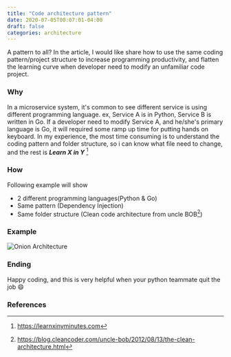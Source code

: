 ```yaml
---
title: "Code architecture pattern"
date: 2020-07-05T00:07:01-04:00
draft: false
categories: architecture
---
```


A pattern to all? In the article, I would like share how to use the same coding pattern/project structure to increase programming productivity, and flatten the learning curve when developer need to modify an unfamiliar code project.
<!--more-->


###  Why
In a microservice system, it's common to see different service is using different programming language. ex, Service A is in Python, Service B is written in Go. If a developer need to modify Service A, and he/she's primary language is Go, it will required some ramp up time for putting hands on keyboard. In my experience, the most time consuming is to understand the coding pattern and folder structure, so i can know what file need to change, and the rest is ***Learn X in Y*** [^1]

### How
Following example will show
- 2 different programming languages(Python & Go)
- Same pattern (Dependency Injection)
- Same folder structure (Clean code architecture from uncle BOB[^2])


### Example


![Onion Architecture](https://blog.cleancoder.com/uncle-bob/images/2012-08-13-the-clean-architecture/CleanArchitecture.jpg)
### Ending
Happy coding, and this is very helpful when your python teammate quit the job :smile:

### References
[^1]: https://learnxinyminutes.com
[^2]: https://blog.cleancoder.com/uncle-bob/2012/08/13/the-clean-architecture.html